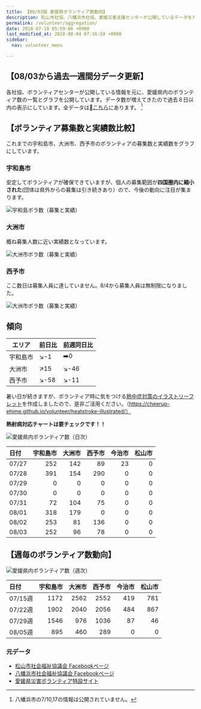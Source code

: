 ```yaml
---
title: 【08/03版 愛媛県ボランティア数動向】
description: 松山市社協、八幡浜市社協、愛媛災害支援センターが公開しているデータを元に、ボランティア数のグラフを作成・公開しています。
permalink: /volunteer/aggregation/
date: 2018-07-18 05:59:06 +0900
last_modified_at: 2018-08-04 07:16:50 +0900
sidebar:
  nav: volunteer_menu

---
```


## 【08/03から過去一週間分データ更新】

各社協、ボランティアセンターが公開している情報を元に、愛媛県内のボランティア数の一覧とグラフを公開しています。データ数が増えてきたので過去８日以内の表示にしています。全データは[こちら](https://docs.google.com/spreadsheets/d/1h-GFHoNa55P96wu_HNbPk899eN4HZcnu1T9q4eag8Uc/edit#gid=0)にあります。 [^1]

## 【ボランティア募集数と実績数比較】

これまでの宇和島市、大洲市、西予市のボランティアの募集数と実績数をグラフにしています。

### 宇和島市

安定してボランティアが確保できていますが、個人の募集範囲が**四国圏内に縮小された**(団体は県外からの募集は引き続きあり）ので、今後の動向に注目が集まります。

 ![宇和島ボラ数（募集と実績）](/assets/images/volunteer_headcount/宇和島市_volunteer_headcount_diff_20180803.png)

### 大洲市

概ね募集人数に近い実績数となっています。

 ![大洲市ボラ数（募集と実績）](/assets/images/volunteer_headcount/大洲市_volunteer_headcount_diff_20180803.png)

### 西予市

ここ数日は募集人員に達していません。8/4から募集人員は無制限になりました。

 ![大洲市ボラ数（募集と実績）](/assets/images/volunteer_headcount/西予市_volunteer_headcount_diff_20180803.png)

## 傾向

エリア | 前日比 | 前週同日比
---------|----------|---------
 宇和島市 | :arrow_lower_right:-1 | :arrow_right:0
 大洲市  | :arrow_upper_right:15 | :arrow_lower_right:-46
 西予市  | :arrow_lower_right:-58 | :arrow_lower_right:-11



暑い日が続きますが、ボランティア時に気をつける[熱中症対策のイラストリーフレット](https://cheerup-ehime.github.io/volunteer/heatstroke-illustrated/)を作成しましたので、是非ご活用ください。（https://cheerup-ehime.github.io/volunteer/heatstroke-illustrated/）

**熱射病対応チャートは要チェックです！！**


![愛媛県内ボランティア数（日次）](/assets/images/volunteer_count.png)

[^1]: 八幡浜市の7/10,17の情報は公開されていません。

| 日付   |   宇和島市 |   大洲市 |   西予市 |   今治市 |   松山市 |
|:-------|-----------:|---------:|---------:|---------:|---------:|
| 07/27  |        252 |      142 |       89 |       23 |        0 |
| 07/28  |        391 |      154 |      290 |        0 |        0 |
| 07/29  |          0 |        0 |        0 |        0 |        0 |
| 07/30  |          0 |        0 |        0 |        0 |        0 |
| 07/31  |         72 |      104 |       75 |        0 |        0 |
| 08/01  |        318 |      179 |        0 |        0 |        0 |
| 08/02  |        253 |       81 |      136 |        0 |        0 |
| 08/03  |        252 |       96 |       78 |        0 |        0 |

## 【週毎のボランティア数動向】

![愛媛県内ボランティア数（週次）](/assets/images/volunteer_count_week.png)

| 日付    |   宇和島市 |   大洲市 |   西予市 |   今治市 |   松山市 |
|:--------|-----------:|---------:|---------:|---------:|---------:|
| 07/15週 |       1172 |     2562 |     2552 |      419 |      781 |
| 07/22週 |       1902 |     2040 |     2056 |      484 |      867 |
| 07/29週 |       1546 |      976 |     1036 |       87 |       46 |
| 08/05週 |        895 |      460 |      289 |        0 |        0 |

### 元データ

- [松山市社会福祉協議会 Facebookページ](https://www.facebook.com/matsuyama.wel/)
- [八幡浜市社会福祉協議会 Facebookページ](https://www.facebook.com/ywthm.syakyo/)
- [愛媛県災害ボランティア特設サイト](https://ehimesvc.jp/)

